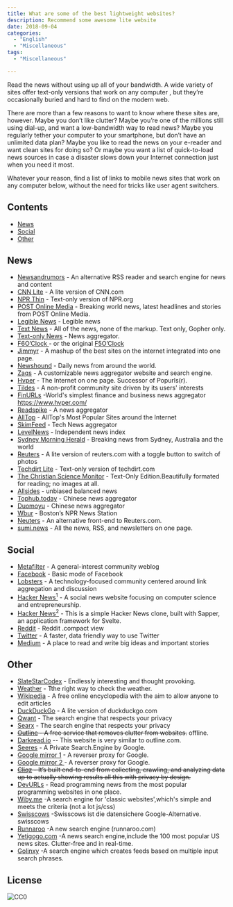 ```yaml
---
title: What are some of the best lightweight websites?
description: Recommend some awesome lite website
date: 2018-09-04
categories:
  - "English"
  - "Miscellaneous"
tags:
  - "Miscellaneous"

---
```

Read the news without using up all of your bandwidth. A wide variety of sites offer  text-only versions that work on any computer , but they’re occasionally buried and hard to find on the modern web.

There are more than a few reasons to want to know where these sites are, however. Maybe you don’t like clutter? Maybe you’re one of the millions still using dial-up, and want a low-bandwidth way to read news? Maybe you regularly tether your computer to your smartphone, but don’t have an unlimited data plan? Maybe you like to read the news on your e-reader and want clean sites for doing so? Or maybe you want a list of quick-to-load news sources in case a disaster slows down your Internet connection just when you need it most.

Whatever your reason, find a list of links to mobile news sites that work on any computer below, without the need for tricks like user agent switchers.
<!--more-->
## Contents

* [News](#news)
* [Social](#social)
* [Other](#other)

## News

- [Newsandrumors](https://newsandrumors.com/) - An alternative RSS reader and search engine for news and content 
- [CNN Lite](http://lite.cnn.io/en) - A lite version of CNN.com
- [NPR Thin](http://thin.npr.org/) - Text-only version of NPR.org
- [POST Online Media](https://lite.poandpo.com/) - Breaking world news, latest headlines and stories from POST Online Media.
- [Legible News](https://legiblenews.com/) - Legible news
- [Text News](https://txtn.ws/) - All of the news, none of the markup. Text only, Gopher only.
- [Text-only News](https://textnews.pythonanywhere.com/english) - News aggregator.
- [F6O’Clock ](https://www.f6oclock.com/) - or the original [F5O’Clock](http://www.f5oclock.com/articles)
- [Jimmyr](http://www.jimmyr.com/) - A mashup of the best sites on the internet integrated into one page.
- [Newshound](https://www.newshound.co/editions/en-us/) - Daily news from around the world.
- [Zaqs](https://www.zaqs.org/home.html) - A customizable news aggregator website and search engine.
- [Hvper](https://www.hvper.com/) - The Internet on one page. Successor of Popurls(r).
- [Tildes](https://tildes.net/) -  A non-profit community site driven by its users' interests 
- [FinURLs](https://finurls.com/) -World's simplest finance and business news aggregator
https://www.hvper.com/
- [Readspike](https://readspike.com/) - A news aggregator
- [AllTop](https://alltop.com/) - AllTop's Most Popular Sites around the Internet
- [SkimFeed](http://skimfeed.com/) - Tech News aggregator
- [LevelNews](https://levelnews.org/) - Independent news index
- [Sydney Morning Herald](http://www.smh.com.au/text/) - Breaking news from Sydney, Australia and the world
- [Reuters](https://www.reuters.com/commentary) - A lite version of reuters.com with a toggle button to switch of photos
- [Techdirt Lite](https://www.techdirt.com/?_format=lite) - Text-only version of techdirt.com
- [The Christian Science Monitor](https://www.csmonitor.com/layout/set/text/textedition) -  Text-Only Edition.Beautifully formated for reading; no images at all.
- [Allsides](https://www.allsides.com/) - unbiased balanced news
- [Tophub.today](https://tophub.today/) - Chinese news aggregator
- [Duomoyu](https://duomoyu.com) - Chinese news aggregator
- [Wbur](https://www.wbur.org) - Boston’s NPR News Station
- [Neuters](https://neuters.de/) - An alternative front-end to Reuters.com.
- [sumi.news](https://sumi.news/) - All the news, RSS, and newsletters on one page.


## Social
- [Metafilter](https://www.metafilter.com) - A general-interest community weblog
- [Facebook](https://mbasic.facebook.com) - Basic mode of Facebook
- [Lobsters](https://lobste.rs/) - A technology-focused community centered around link aggregation and discussion
- [Hacker News<sup>1</sup>](https://news.ycombinator.com/news) - A social news website focusing on computer science and entrepreneurship.
- [Hacker News<sup>2</sup>](https://hn.svelte.dev/top/1) - This is a simple Hacker News clone, built with Sapper, an application framework for Svelte.
- [Reddit](https://old.reddit.com/) - Reddit .compact view
- [Twitter](https://mobile.twitter.com) - A faster, data friendly way to use Twitter
- [Medium](https://medium.com/) - A place to read and write big ideas and important stories


## Other
- [SlateStarCodex](http://slatestarcodex.com) - Endlessly interesting and thought provoking.
- [Weather](http://wttr.in) - Tthe right way to check the weather.
- [Wikipedia](https://wikipedia.org/) - A free online encyclopedia with the aim to allow anyone to edit articles
- [DuckDuckGo](https://duckduckgo.com/lite) - A lite version of duckduckgo.com
- [Qwant](https://www.qwant.com/) - The search engine that respects your privacy
- [Searx](https://searx.me/) - The search engine that respects your privacy
- ~~[Outline](https://www.outline.com/) - A free service that removes clutter from websites.~~ offline.
- [Darkread.io](https://www.darkread.io/) -- This website is very similar to outline.com.
- [Seeres](https://seeres.com) - A Private Search.Engine by Google.
- [Google mirror 1](https://pro.jsproxy.cyou/) - A reverser proxy for Google.
- [Google mirror 2 ](https://proxy.justyy.com/) - A reverser proxy for Google.
- ~~[Cliqz](https://beta.cliqz.com/) - It’s built end-to-end from collecting, crawling, and analyzing data up to actually showing results all this with privacy by design.~~
- [DevURLs](https://devurls.com/) - Read programming news from the most popular programming websites in one place.
- [Wiby.me](https://wiby.me/) -A search engine for 'classic websites',which's simple and meets the criteria (not a lot js/css)
- [Swisscows](https://swisscows.ch/) -Swisscows ist die datensichere Google-Alternative. 
swisscows
- [Runnaroo](https://www.runnaroo.com/) -A new search engine (runnaroo.com)
- [Yetigogo.com](https://yetigogo.com/) -A news search engine,include the 100 most popular US news sites. Clutter-free and in real-time.
- [Golinxy](https://golinxy.com/) -A search engine which creates feeds based on multiple input search phrases.

## License

![CC0](http://i.creativecommons.org/p/zero/1.0/88x31.png)
